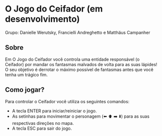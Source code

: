 # O Jogo do Ceifador (em desenvolvimento)
Grupo: Danielle Werutsky, Francielli Andreghetto e Matthäus Campanher
## Sobre
Em O Jogo do Ceifador você controla uma entidade responsável (o Ceifador) por mandar os fantasmas malvados de volta para as suas lápides! O seu objetivo é derrotar o máximo possível de fantasmas antes que você tenha um trágico fim.
## Como jogar?
Para controlar o Ceifador você utiliza os seguintes comandos:
- A tecla ENTER para iniciar/reiniciar o jogo.
- As setinhas para movimentar o personagem (⬅️ ⬆️ ➡️ ⬇️) para as suas respectivas direções no mapa.
- A tecla ESC para sair do jogo.
